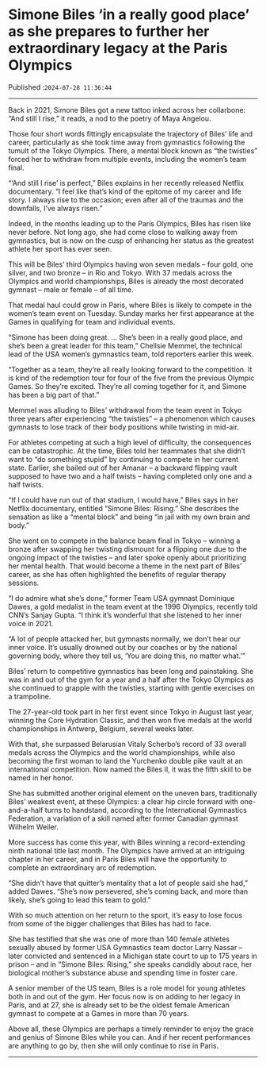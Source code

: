 # Simone Biles ‘in a really good place’ as she prepares to further her extraordinary legacy at the Paris Olympics

Published :`2024-07-28 11:36:44`

---

Back in 2021, Simone Biles got a new tattoo inked across her collarbone: “And still I rise,” it reads, a nod to the poetry of Maya Angelou.

Those four short words fittingly encapsulate the trajectory of Biles’ life and career, particularly as she took time away from gymnastics following the tumult of the Tokyo Olympics. There, a mental block known as “the twisties” forced her to withdraw from multiple events, including the women’s team final.

“‘And still I rise’ is perfect,” Biles explains in her recently released Netflix documentary. “I feel like that’s kind of the epitome of my career and life story. I always rise to the occasion; even after all of the traumas and the downfalls, I’ve always risen.”

Indeed, in the months leading up to the Paris Olympics, Biles has risen like never before. Not long ago, she had come close to walking away from gymnastics, but is now on the cusp of enhancing her status as the greatest athlete her sport has ever seen.

This will be Biles’ third Olympics having won seven medals – four gold, one silver, and two bronze – in Rio and Tokyo. With 37 medals across the Olympics and world championships, Biles is already the most decorated gymnast – male or female – of all time.

That medal haul could grow in Paris, where Biles is likely to compete in the women’s team event on Tuesday. Sunday marks her first appearance at the Games in qualifying for team and individual events.

“Simone has been doing great. … She’s been in a really good place, and she’s been a great leader for this team,” Chellsie Memmel, the technical lead of the USA women’s gymnastics team, told reporters earlier this week.

“Together as a team, they’re all really looking forward to the competition. It is kind of the redemption tour for four of the five from the previous Olympic Games. So they’re excited. They’re all coming together for it, and Simone has been a big part of that.”

Memmel was alluding to Biles’ withdrawal from the team event in Tokyo three years after experiencing “the twisties” – a phenomenon which causes gymnasts to lose track of their body positions while twisting in mid-air.

For athletes competing at such a high level of difficulty, the consequences can be catastrophic. At the time, Biles told her teammates that she didn’t want to “do something stupid” by continuing to compete in her current state. Earlier, she bailed out of her Amanar – a backward flipping vault supposed to have two and a half twists – having completed only one and a half twists.

“If I could have run out of that stadium, I would have,” Biles says in her Netflix documentary, entitled “Simone Biles: Rising.” She describes the sensation as like a “mental block” and being “in jail with my own brain and body.”

She went on to compete in the balance beam final in Tokyo – winning a bronze after swapping her twisting dismount for a flipping one due to the ongoing impact of the twisties – and later spoke openly about prioritizing her mental health. That would become a theme in the next part of Biles’ career, as she has often highlighted the benefits of regular therapy sessions.

“I do admire what she’s done,” former Team USA gymnast Dominique Dawes, a gold medalist in the team event at the 1996 Olympics, recently told CNN’s Sanjay Gupta. “I think it’s wonderful that she listened to her inner voice in 2021.

“A lot of people attacked her, but gymnasts normally, we don’t hear our inner voice. It’s usually drowned out by our coaches or by the national governing body, where they tell us, ‘You are doing this, no matter what.’”

Biles’ return to competitive gymnastics has been long and painstaking. She was in and out of the gym for a year and a half after the Tokyo Olympics as she continued to grapple with the twisties, starting with gentle exercises on a trampoline.

The 27-year-old took part in her first event since Tokyo in August last year, winning the Core Hydration Classic, and then won five medals at the world championships in Antwerp, Belgium, several weeks later.

With that, she surpassed Belarusian Vitaly Scherbo’s record of 33 overall medals across the Olympics and the world championships, while also becoming the first woman to land the Yurchenko double pike vault at an international competition. Now named the Biles II, it was the fifth skill to be named in her honor.

She has submitted another original element on the uneven bars, traditionally Biles’ weakest event, at these Olympics: a clear hip circle forward with one-and-a-half turns to handstand, according to the International Gymnastics Federation, a variation of a skill named after former Canadian gymnast Wilhelm Weiler.

More success has come this year, with Biles winning a record-extending ninth national title last month. The Olympics have arrived at an intriguing chapter in her career, and in Paris Biles will have the opportunity to complete an extraordinary arc of redemption.

“She didn’t have that quitter’s mentality that a lot of people said she had,” added Dawes. “She’s now persevered, she’s coming back, and more than likely, she’s going to lead this team to gold.”

With so much attention on her return to the sport, it’s easy to lose focus from some of the bigger challenges that Biles has had to face.

She has testified that she was one of more than 140 female athletes sexually abused by former USA Gymnastics team doctor Larry Nassar – later convicted and sentenced in a Michigan state court to up to 175 years in prison – and in “Simone Biles: Rising,” she speaks candidly about race, her biological mother’s substance abuse and spending time in foster care.

A senior member of the US team, Biles is a role model for young athletes both in and out of the gym. Her focus now is on adding to her legacy in Paris, and at 27, she is already set to be the oldest female American gymnast to compete at a Games in more than 70 years.

Above all, these Olympics are perhaps a timely reminder to enjoy the grace and genius of Simone Biles while you can. And if her recent performances are anything to go by, then she will only continue to rise in Paris.

---

